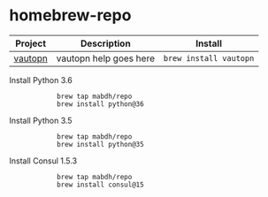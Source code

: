 # homebrew-repo

<!-- project_table_start -->
| Project                                    | Description  | Install                  |
| ------------------------------------------ | ------------ | ------------------------ |
| [vautopn](https://github.com/mabdh/vautopn) | vautopn help goes here | `brew install vautopn` |
<!--project_table_end -->

Install Python 3.6

				brew tap mabdh/repo
				brew install python@36

Install Python 3.5

				brew tap mabdh/repo
				brew install python@35

Install Consul 1.5.3

				brew tap mabdh/repo
				brew install consul@15
